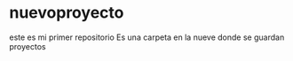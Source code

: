 # nuevoproyecto
este es mi primer repositorio
Es una carpeta en la nueve donde se guardan proyectos
